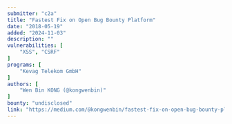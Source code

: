 ```yaml
---
submitter: "c2a"
title: "Fastest Fix on Open Bug Bounty Platform"
date: "2018-05-19"
added: "2024-11-03"
description: ""
vulnerabilities: [
    "XSS", "CSRF"
]
programs: [
    "Kevag Telekom GmbH"
]
authors: [
    "Wen Bin KONG (@kongwenbin)"
]
bounty: "undisclosed"
link: "https://medium.com/@kongwenbin/fastest-fix-on-open-bug-bounty-platform-4bb03ff846e8"
---
```




